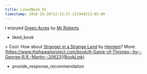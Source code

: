 ```yaml
---
title: LikedBook_01
timestamp: 2016-10-26T12:33:57.231949213-05:00
---
```


I enjoyed [Green Acres](BookTitle) by [Mr Roberts](AuthorName)
* liked_book

< Cool. How about [Stranger in a Strange Land](BookTitle) by [Heinlein](AuthorName)? More: [https://www.thehawaiiproject.com/book/A-Game-of-Thrones--by--George-R.R.-Martin--20623](BookLink)
* provide_response_recommendation
